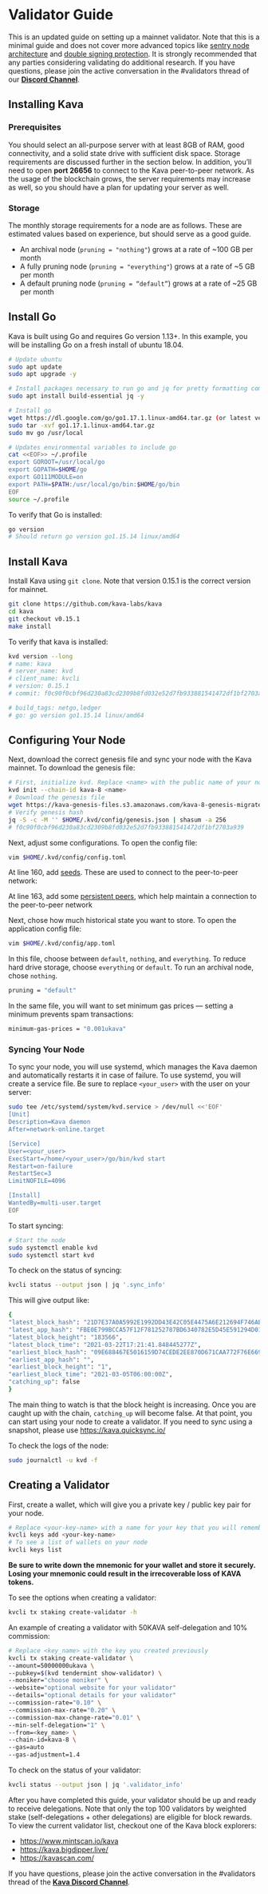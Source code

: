 # Validator Guide

This is an updated guide on setting up a mainnet validator. Note that this is a minimal guide and does not cover more advanced topics like [sentry node architecture](https://github.com/stakefish/cosmos-validator-design) and [double signing protection](https://github.com/tendermint/tmkms). It is strongly recommended that any parties considering validating do additional research.  If you have questions, please join the active conversation in the #validators thread of our [__Discord Channel__](https://discord.com/invite/kQzh3Uv).
## Installing Kava

### Prerequisites
You should select an all-purpose server with at least 8GB of RAM, good connectivity, and a solid state drive with sufficient disk space. Storage requirements are discussed further in the section below. In addition, you’ll need to open **port 26656** to connect to the Kava peer-to-peer network. As the usage of the blockchain grows, the server requirements may increase as well, so you should have a plan for updating your server as well.

### Storage
The monthly storage requirements for a node are as follows. These are estimated values based on experience, but should serve as a good guide.

- An archival node (`pruning = "nothing"`) grows at a rate of ~100 GB per month
- A fully pruning node (`pruning = "everything"`) grows at a rate of ~5 GB per month
- A default pruning node (`pruning = “default”`) grows at a rate of ~25 GB per month

## Install Go
Kava is built using Go and requires Go version 1.13+. In this example, you will be installing Go on a fresh install of ubuntu 18.04.

```bash
# Update ubuntu
sudo apt update
sudo apt upgrade -y

# Install packages necessary to run go and jq for pretty formatting command line outputs
sudo apt install build-essential jq -y

# Install go
wget https://dl.google.com/go/go1.17.1.linux-amd64.tar.gz (or latest version at https://golang.org/dl/)
sudo tar -xvf go1.17.1.linux-amd64.tar.gz
sudo mv go /usr/local

# Updates environmental variables to include go
cat <<EOF>> ~/.profile
export GOROOT=/usr/local/go
export GOPATH=$HOME/go
export GO111MODULE=on
export PATH=$PATH:/usr/local/go/bin:$HOME/go/bin
EOF
source ~/.profile
```
To verify that Go is installed:
```bash
go version
# Should return go version go1.15.14 linux/amd64
```

## Install Kava
Install Kava using `git clone`. Note that version 0.15.1 is the correct version for mainnet.

```bash
git clone https://github.com/kava-labs/kava
cd kava
git checkout v0.15.1
make install
```
To verify that kava is installed:
```bash
kvd version --long
# name: kava
# server_name: kvd
# client_name: kvcli
# version: 0.15.1
# commit: f0c90f0cbf96d230a83cd2309b8fd032e52d7fb933881541472df1bf2703a939

# build_tags: netgo,ledger
# go: go version go1.15.14 linux/amd64
```

## Configuring Your Node
Next, download the correct genesis file and sync your node with the Kava mainnet. To download the genesis file:
```bash
# First, initialize kvd. Replace <name> with the public name of your node
kvd init --chain-id kava-8 <name>
# Download the genesis file
wget https://kava-genesis-files.s3.amazonaws.com/kava-8-genesis-migrated-from-block-1878508.json -O ~/.kvd/config/genesis.json
# Verify genesis hash
jq -S -c -M '' $HOME/.kvd/config/genesis.json | shasum -a 256
# f0c90f0cbf96d230a83cd2309b8fd032e52d7fb933881541472df1bf2703a939
```
Next,  adjust some configurations. To open the config file:
```bash
vim $HOME/.kvd/config/config.toml
```
At line 160, add [seeds](https://docs.google.com/spreadsheets/d/1TWsD2lMi1idkPI6W9xFCn5W64x75yn9PDjvQaJVkIRk/edit?usp=sharing). These are used to connect to the peer-to-peer network:

At line 163, add some [persistent peers](https://docs.google.com/spreadsheets/d/1TWsD2lMi1idkPI6W9xFCn5W64x75yn9PDjvQaJVkIRk/edit?usp=sharing), which help maintain a connection to the peer-to-peer network


Next, chose how much historical state you want to store. To open the application config file:
```bash
vim $HOME/.kvd/config/app.toml
```
In this file, choose between `default`, `nothing`, and `everything`. To reduce hard drive storage, choose `everything` or `default`. To run an archival node, chose `nothing`.
```bash
pruning = "default"
```
In the same file, you will want to set minimum gas prices — setting a minimum prevents spam transactions:
```bash
minimum-gas-prices = "0.001ukava"
```
### Syncing Your Node
To sync your node, you will use systemd, which manages the Kava daemon and automatically restarts it in case of failure. To use systemd, you will create a service file. Be sure to replace `<your_user>` with the user on your server:
```bash
sudo tee /etc/systemd/system/kvd.service > /dev/null <<'EOF'
[Unit]
Description=Kava daemon
After=network-online.target

[Service]
User=<your_user>
ExecStart=/home/<your_user>/go/bin/kvd start
Restart=on-failure
RestartSec=3
LimitNOFILE=4096

[Install]
WantedBy=multi-user.target
EOF
```
To start syncing:
```bash
# Start the node
sudo systemctl enable kvd
sudo systemctl start kvd
```
To check on the status of syncing:
```bash
kvcli status --output json | jq '.sync_info'
```
This will give output like:
```bash
{
"latest_block_hash": "21D7E37A0A5992E1992DD43E42C05E4475A6E212694F746ABEE132267067847D",
"latest_app_hash": "FBE0E799BCCA57F12F781252787BD6340782E5D45E591294D01269F481B128AC",
"latest_block_height": "183566",
"latest_block_time": "2021-03-22T17:21:41.848445277Z",
"earliest_block_hash": "09E688467E5016159D74CEDE2EE870D671CAA772F76E6697AEEB685A398ACB08",
"earliest_app_hash": "",
"earliest_block_height": "1",
"earliest_block_time": "2021-03-05T06:00:00Z",
"catching_up": false
}
```
The main thing to watch is that the block height is increasing. Once you are caught up with the chain, `catching_up` will become false. At that point, you can start using your node to create a validator. If you need to sync using a snapshot, please use https://kava.quicksync.io/

To check the logs of the node:
```bash
sudo journalctl -u kvd -f
```

## Creating a Validator
First, create a wallet, which will give you a private key / public key pair for your node.
```bash
# Replace <your-key-name> with a name for your key that you will remember
kvcli keys add <your-key-name>
# To see a list of wallets on your node
kvcli keys list
```
**Be sure to write down the mnemonic for your wallet and store it securely. Losing your mnemonic could result in the irrecoverable loss of KAVA tokens.**

To see the options when creating a validator:
```bash
kvcli tx staking create-validator -h
```
An example of creating a validator with 50KAVA self-delegation and 10% commission:
```bash
# Replace <key_name> with the key you created previously
kvcli tx staking create-validator \
--amount=50000000ukava \
--pubkey=$(kvd tendermint show-validator) \
--moniker="choose moniker" \
--website="optional website for your validator"
--details="optional details for your validator"
--commission-rate="0.10" \
--commission-max-rate="0.20" \
--commission-max-change-rate="0.01" \
--min-self-delegation="1" \
--from=<key_name> \
--chain-id=kava-8 \
--gas=auto
--gas-adjustment=1.4
```
To check on the status of your validator:
```bash
kvcli status --output json | jq '.validator_info'
```
After you have completed this guide, your validator should be up and ready to receive delegations. Note that only the top 100 validators by weighted stake (self-delegations + other delegations) are eligible for block rewards. To view the current validator list, checkout one of the Kava block explorers:
- https://www.mintscan.io/kava
- https://kava.bigdipper.live/
- https://kavascan.com/

If you have questions, please join the active conversation in the #validators thread of the [__Kava Discord Channel__](https://discord.com/invite/kQzh3Uv).
